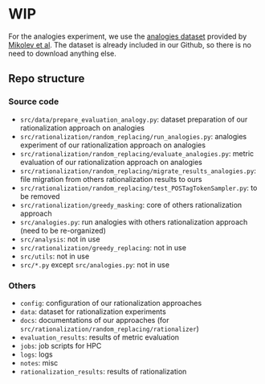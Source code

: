 # WIP

For the analogies experiment, we use the [analogies dataset](https://aclweb.org/aclwiki/Google_analogy_test_set_(State_of_the_art)) provided by [Mikolev et al](https://arxiv.org/abs/1301.3781). The dataset is already included in our Github, so there is no need to download anything else.

## Repo structure

### Source code

- `src/data/prepare_evaluation_analogy.py`: dataset preparation of our rationalization approach on analogies
- `src/rationalization/random_replacing/run_analogies.py`: analogies experiment of our rationalization approach on analogies
- `src/rationalization/random_replacing/evaluate_analogies.py`: metric evaluation of our rationalization approach on analogies
- `src/rationalization/random_replacing/migrate_results_analogies.py`: file migration from others rationalization results to ours
- `src/rationalization/random_replacing/test_POSTagTokenSampler.py`: to be removed
- `src/rationalization/greedy_masking`: core of others rationalization approach
- `src/analogies.py`: run analogies with others rationalization approach (need to be re-organized)
- `src/analysis`: not in use
- `src/rationalization/greedy_replacing`: not in use
- `src/utils`: not in use
- `src/*.py` except `src/analogies.py`: not in use

### Others

- `config`: configuration of our rationalization approaches
- `data`: dataset for rationalization experiments
- `docs`: documentations of our approaches (for `src/rationalization/random_replacing/rationalizer`)
- `evaluation_results`: results of metric evaluation
- `jobs`: job scripts for HPC
- `logs`: logs
- `notes`: misc
- `rationalization_results`: results of rationalization

